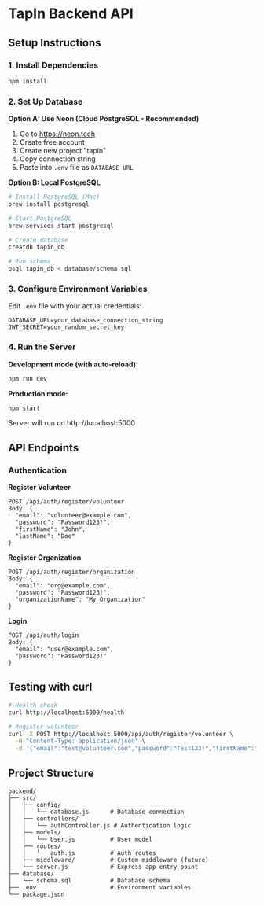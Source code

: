 # TapIn Backend API

## Setup Instructions

### 1. Install Dependencies
```bash
npm install
```

### 2. Set Up Database

**Option A: Use Neon (Cloud PostgreSQL - Recommended)**
1. Go to https://neon.tech
2. Create free account
3. Create new project "tapin"
4. Copy connection string
5. Paste into `.env` file as `DATABASE_URL`

**Option B: Local PostgreSQL**
```bash
# Install PostgreSQL (Mac)
brew install postgresql

# Start PostgreSQL
brew services start postgresql

# Create database
creatdb tapin_db

# Run schema
psql tapin_db < database/schema.sql
```

### 3. Configure Environment Variables

Edit `.env` file with your actual credentials:
```
DATABASE_URL=your_database_connection_string
JWT_SECRET=your_random_secret_key
```

### 4. Run the Server

**Development mode (with auto-reload):**
```bash
npm run dev
```

**Production mode:**
```bash
npm start
```

Server will run on http://localhost:5000

## API Endpoints

### Authentication

**Register Volunteer**
```
POST /api/auth/register/volunteer
Body: {
  "email": "volunteer@example.com",
  "password": "Password123!",
  "firstName": "John",
  "lastName": "Doe"
}
```

**Register Organization**
```
POST /api/auth/register/organization
Body: {
  "email": "org@example.com",
  "password": "Password123!",
  "organizationName": "My Organization"
}
```

**Login**
```
POST /api/auth/login
Body: {
  "email": "user@example.com",
  "password": "Password123!"
}
```

## Testing with curl

```bash
# Health check
curl http://localhost:5000/health

# Register volunteer
curl -X POST http://localhost:5000/api/auth/register/volunteer \
  -H "Content-Type: application/json" \
  -d '{"email":"test@volunteer.com","password":"Test123!","firstName":"Test","lastName":"User"}'
```

## Project Structure

```
backend/
├── src/
│   ├── config/
│   │   └── database.js      # Database connection
│   ├── controllers/
│   │   └── authController.js # Authentication logic
│   ├── models/
│   │   └── User.js          # User model
│   ├── routes/
│   │   └── auth.js          # Auth routes
│   ├── middleware/          # Custom middleware (future)
│   └── server.js            # Express app entry point
├── database/
│   └── schema.sql           # Database schema
├── .env                     # Environment variables
└── package.json
```
